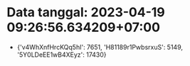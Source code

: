 # Data tanggal: 2023-04-19 09:26:56.634209+07:00

* {'v4WhXnfHrcKQq5hI': 7651, 'H81189r1PwbsrxuS': 5149, '5Y0LDeEE1wB4XEyz': 17430}
